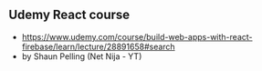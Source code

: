 ## Udemy React course
  - https://www.udemy.com/course/build-web-apps-with-react-firebase/learn/lecture/28891658#search
  - by Shaun Pelling (Net Nija - YT)



